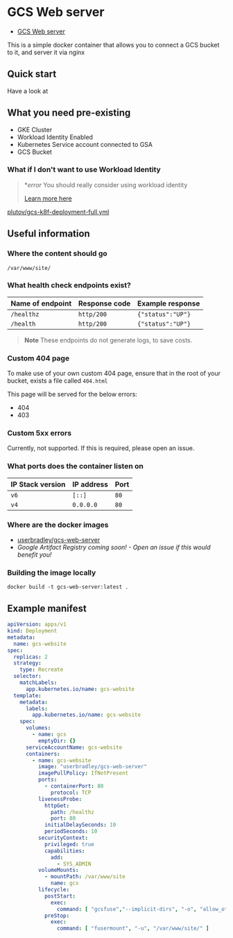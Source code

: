 # GCS Web server

<!-- TOC -->
* [GCS Web server](#gcs-web-server)
<!-- TOC -->


This is a simple docker container that allows you to connect a GCS bucket to it, and server it via nginx

## Quick start

Have a look at  

## What you need pre-existing

* GKE Cluster
* Workload Identity Enabled
* Kubernetes Service account connected to GSA
* GCS Bucket

### What if I don't want to use Workload Identity

> **error*
> You should really consider using workload identity
> 
> [Learn more here](https://cloud.google.com/kubernetes-engine/docs/how-to/workload-identity#:~:text=Workload%20Identity%20allows%20workloads%20in,to%20access%20Google%20Cloud%20services.)


[plutov/gcs-k8f-deployment-full.yml](https://gist.github.com/plutov/34d904edaa07d57bc0c1b84bc42114e4#file-gcs-k8f-deployment-full-yml)

## Useful information

### Where the content should go

`/var/www/site/`

### What health check endpoints exist?

| Name of endpoint | Response code | Example response        |
|------------------|---------------|-------------------------|
| `/healthz`       | `http/200`    | `{"status":"UP"}`       |
| `/health`        | `http/200`    | `{"status":"UP"}`       |

> **Note**
> These endpoints do not generate logs, to save costs.

### Custom 404 page

To make use of your own custom 404 page, ensure that in the root of your bucket, exists a file called `404.html`

This page will be served for the below errors:

* 404
* 403

### Custom 5xx errors

Currently, not supported. If this is required, please open an issue.

### What ports does the container listen on

| IP Stack version | IP address | Port |
|------------------|------------|------|
| `v6`             | `[::]`     | `80` |
| `v4`             | `0.0.0.0`  | `80` |

### Where are the docker images

* [userbradley/gcs-web-server](https://hub.docker.com/r/userbradley/gcs-web-server)
* _Google Artifact Registry coming soon! - Open an issue if this would benefit you!_

### Building the image locally

```shell
docker build -t gcs-web-server:latest .
```

## Example manifest

```yaml
apiVersion: apps/v1
kind: Deployment
metadata:
  name: gcs-website
spec:
  replicas: 2
  strategy:
    type: Recreate
  selector:
    matchLabels:
      app.kubernetes.io/name: gcs-website
  template:
    metadata:
      labels:
        app.kubernetes.io/name: gcs-website
    spec:
      volumes:
        - name: gcs
          emptyDir: {}
      serviceAccountName: gcs-website
      containers:
        - name: gcs-website
          image: "userbradley/gcs-web-server"
          imagePullPolicy: IfNotPresent
          ports:
            - containerPort: 80
              protocol: TCP
          livenessProbe:
            httpGet:
              path: /healthz
              port: 80
            initialDelaySeconds: 10
            periodSeconds: 10
          securityContext:
            privileged: true
            capabilities:
              add:
                - SYS_ADMIN
          volumeMounts:
            - mountPath: /var/www/site
              name: gcs
          lifecycle:
            postStart:
              exec:
                command: [ "gcsfuse","--implicit-dirs", "-o", "allow_other", "gcs-bucket-name", "/var/www/site" ]
            preStop:
              exec:
                command: [ "fusermount", "-u", "/var/www/site/" ]
```